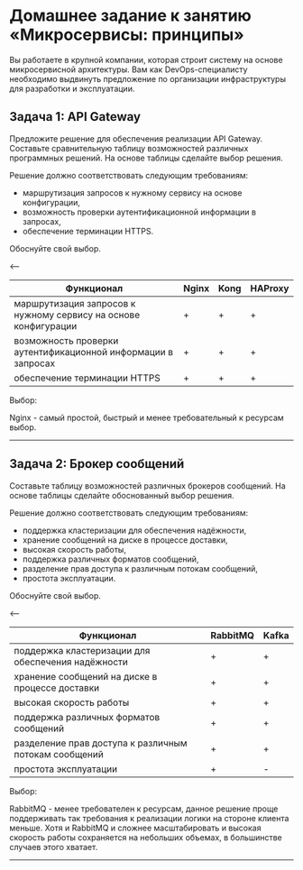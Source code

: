 # Домашнее задание к занятию «Микросервисы: принципы»

Вы работаете в крупной компании, которая строит систему на основе микросервисной архитектуры.
Вам как DevOps-специалисту необходимо выдвинуть предложение по организации инфраструктуры для разработки и эксплуатации.

## Задача 1: API Gateway 

Предложите решение для обеспечения реализации API Gateway. 
Составьте сравнительную таблицу возможностей различных программных решений. На основе таблицы сделайте выбор решения.

Решение должно соответствовать следующим требованиям:
- маршрутизация запросов к нужному сервису на основе конфигурации,
- возможность проверки аутентификационной информации в запросах,
- обеспечение терминации HTTPS.

Обоснуйте свой выбор.

<--

| Функционал                                                      | Nginx | Kong | HAProxy |
|-----------------------------------------------------------------|-------|------|---------|
| маршрутизация запросов к нужному сервису на основе конфигурации | +     | +    | +       |
| возможность проверки аутентификационной информации в запросах   | +     | +    | +       |
| обеспечение терминации HTTPS                                    | +     | +    | +       |

Выбор:

Nginx - самый простой, быстрый и менее требовательный к ресурсам выбор. 

---

## Задача 2: Брокер сообщений

Составьте таблицу возможностей различных брокеров сообщений. 
На основе таблицы сделайте обоснованный выбор решения.

Решение должно соответствовать следующим требованиям:
- поддержка кластеризации для обеспечения надёжности,
- хранение сообщений на диске в процессе доставки,
- высокая скорость работы,
- поддержка различных форматов сообщений,
- разделение прав доступа к различным потокам сообщений,
- простота эксплуатации.

Обоснуйте свой выбор.

<--

| Функционал                                            | RabbitMQ | Kafka |
|-------------------------------------------------------|----------|-------|
| поддержка кластеризации для обеспечения надёжности    | +        | +     |
| хранение сообщений на диске в процессе доставки       | +        | +     |
| высокая скорость работы                               | +        | +     |
| поддержка различных форматов сообщений                | +        | +     |
| разделение прав доступа к различным потокам сообщений | +        | +     |
| простота эксплуатации                                 | +        | -     |

Выбор:

RabbitMQ - менее требователен к ресурсам, данное решение проще поддерживать так требования к реализации логики на стороне клиента меньше.
Хотя и RabbitMQ и сложнее масштабировать и высокая скорость работы сохраняется на небольших объемах, в большинстве случаев этого хватает.

---